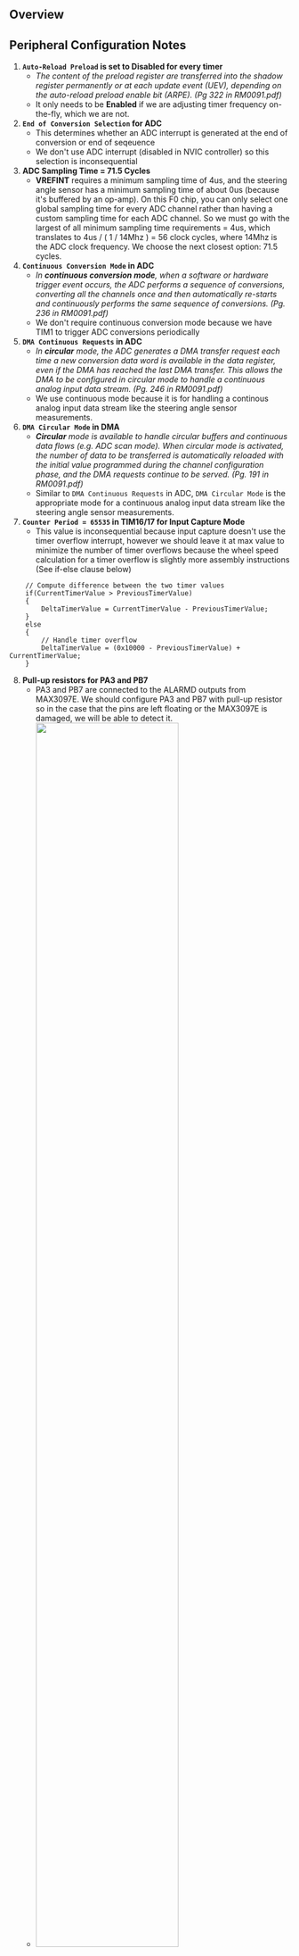 ## Overview
## Peripheral Configuration Notes
1. **`Auto-Reload Preload` is set to **Disabled** for every timer**
   - *The content of the preload register are transferred into the shadow register permanently or at each update event (UEV), depending on the auto-reload preload enable bit (ARPE). (Pg 322 in RM0091.pdf)*
   - It only needs to be **Enabled** if we are adjusting timer frequency on-the-fly, which we are not.
2. **`End of Conversion Selection` for ADC**
   - This determines whether an ADC interrupt is generated at the end of conversion or end of seqeuence
   - We don't use ADC interrupt (disabled in NVIC controller) so this selection is inconsequential
3. **ADC Sampling Time = 71.5 Cycles**
   - **VREFINT** requires a minimum sampling time of 4us, and the steering angle sensor has a minimum sampling time of about 0us (because it's buffered by an op-amp). On this F0 chip, you can only select one global sampling time for every ADC channel rather than having a custom sampling time for each ADC channel. So we must go with the largest of all minimum sampling time requirements = 4us, which translates to 4us / ( 1 / 14Mhz ) = 56 clock cycles, where 14Mhz is the ADC clock frequency. We choose the next closest option: 71.5 cycles.
4. **`Continuous Conversion Mode` in ADC**
   - *In **continuous conversion mode**, when a software or hardware trigger event occurs, the ADC performs a sequence of conversions, converting all the channels once and then automatically re-starts and continuously performs the same sequence of conversions. (Pg. 236 in RM0091.pdf)*
   - We don't require continuous conversion mode because we have TIM1 to trigger ADC conversions periodically
5. **`DMA Continuous Requests` in ADC**
   - *In **circular** mode, the ADC generates a DMA transfer request each time a new conversion data word is available in the data register, even if the DMA has reached the last DMA transfer. This allows the DMA to be configured in circular mode to handle a continuous analog input data stream. (Pg. 246 in RM0091.pdf)*
   - We use continuous mode because it is for handling a continous analog input data stream like the steering angle sensor measurements.
6. **`DMA Circular Mode` in DMA**
   - ***Circular** mode is available to handle circular buffers and continuous data flows (e.g. ADC scan mode). When circular mode is activated, the number of data to be transferred is automatically reloaded with the initial value programmed during the channel configuration phase, and the DMA requests continue to be served. (Pg. 191 in RM0091.pdf)*
   - Similar to `DMA Continuous Requests` in ADC, `DMA Circular Mode` is the appropriate mode for a continuous analog input data stream like the steering angle sensor measurements.
7. **`Counter Period = 65535` in TIM16/17 for Input Capture Mode**
   - This value is inconsequential because input capture doesn't use the timer overflow interrupt, however we should leave it at max value to minimize the number of timer overflows because the wheel speed calculation for a timer overflow is slightly more assembly instructions (See if-else clause below)
```
	// Compute difference between the two timer values
	if(CurrentTimerValue > PreviousTimerValue)
	{
		DeltaTimerValue = CurrentTimerValue - PreviousTimerValue;
	}
	else
	{
		// Handle timer overflow
		DeltaTimerValue = (0x10000 - PreviousTimerValue) + CurrentTimerValue;
	}
```
8. **Pull-up resistors for PA3 and PB7**
   - PA3 and PB7 are connected to the ALARMD outputs from MAX3097E. We should configure PA3 and PB7 with pull-up resistor so in the case that the pins are left floating or the MAX3097E is damaged, we will be able to detect it.
   - <img src="https://user-images.githubusercontent.com/16970019/48681210-e74b0100-eb55-11e8-9bf1-aec4597869e1.png" width="75%" height="75%">
9. **No need for pull-up resistors for PA6 and PA7**
   - PA6 and PA7 don't need pull-up or down because there's an external pull-up resistor already.
   - <img src="https://user-images.githubusercontent.com/16970019/48681098-39d7ed80-eb55-11e8-8037-639342a3ab7d.png" width="40%" height="40%">
10. **Pull-up resistors for PA0, PA1, PB4, PB5**
    - These are encoder inputs expecting square pulses. Encoder inputs technically don't require either a pull-up or pull-down. And having a pull-up doesn't actually help us detect hardware faults. However, we will default to using pull-up just so the input has a defined state instead of floating state.
